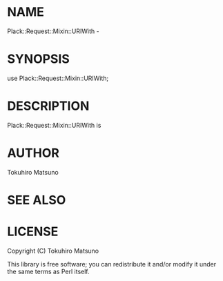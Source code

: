 # NAME

Plack::Request::Mixin::URIWith -

# SYNOPSIS

  use Plack::Request::Mixin::URIWith;

# DESCRIPTION

Plack::Request::Mixin::URIWith is

# AUTHOR

Tokuhiro Matsuno <tokuhirom AAJKLFJEF GMAIL COM>

# SEE ALSO

# LICENSE

Copyright (C) Tokuhiro Matsuno

This library is free software; you can redistribute it and/or modify
it under the same terms as Perl itself.